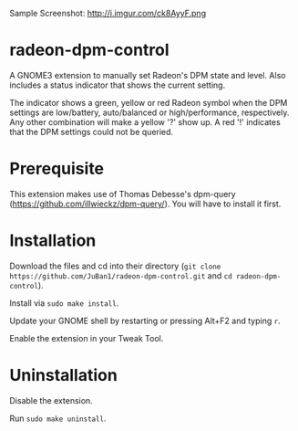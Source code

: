 Sample Screenshot: http://i.imgur.com/ck8AyyF.png

# radeon-dpm-control
A GNOME3 extension to manually set Radeon's DPM state and level. Also includes a status indicator that shows the current setting.

The indicator shows a green, yellow or red Radeon symbol when the DPM settings are low/battery, auto/balanced or high/performance, respectively. Any other combination will make a yellow '?' show up. A red '!' indicates that the DPM settings could not be queried.

# Prerequisite
This extension makes use of Thomas Debesse's dpm-query (https://github.com/illwieckz/dpm-query/). You will have to install it first.

# Installation
Download the files and cd into their directory (`git clone https://github.com/JuBan1/radeon-dpm-control.git` and `cd radeon-dpm-control`).

Install via `sudo make install`.

Update your GNOME shell by restarting or pressing Alt+F2 and typing `r`.

Enable the extension in your Tweak Tool.

# Uninstallation
Disable the extension.

Run `sudo make uninstall`.

